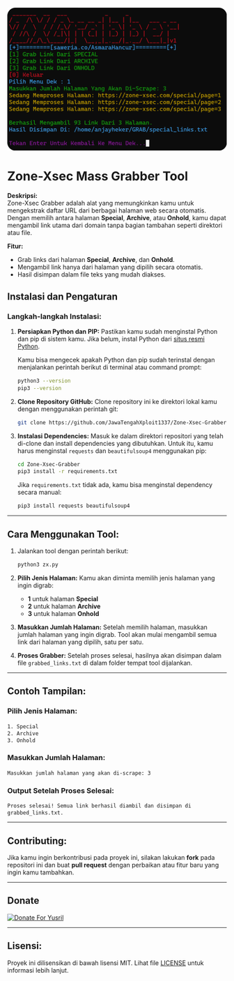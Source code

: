 <meta property="og:title" content="Mass Zone-Xsec Grabber Tools" />
<meta property="og:description" content="Mass Zone-Xsec Grabber untuk mengekstrak URL utama secara masal & otomatis." />
<meta property="og:image" content="https://raw.githubusercontent.com/JawaTengahXploit1337/Zone-Xsec-Grabber/main/zx.png" />
<meta property="og:url" content="https://github.com/JawaTengahXploit1337/Zone-Xsec-Grabber" />
<meta property="og:type" content="Website Grabber Dek" />

![Thumbnail](./zx.png)

# **Zone-Xsec Mass Grabber Tool**

**Deskripsi:**  
Zone-Xsec Grabber adalah alat yang memungkinkan kamu untuk mengekstrak daftar URL dari berbagai halaman web secara otomatis. Dengan memilih antara halaman **Special**, **Archive**, atau **Onhold**, kamu dapat mengambil link utama dari domain tanpa bagian tambahan seperti direktori atau file.

**Fitur:**
- Grab links dari halaman **Special**, **Archive**, dan **Onhold**.
- Mengambil link hanya dari halaman yang dipilih secara otomatis.
- Hasil disimpan dalam file teks yang mudah diakses.

## **Instalasi dan Pengaturan**

### **Langkah-langkah Instalasi:**

1. **Persiapkan Python dan PIP:**
   Pastikan kamu sudah menginstal Python dan pip di sistem kamu. Jika belum, instal Python dari [situs resmi Python](https://www.python.org/downloads/).

   Kamu bisa mengecek apakah Python dan pip sudah terinstal dengan menjalankan perintah berikut di terminal atau command prompt:

   ```bash
   python3 --version
   pip3 --version
   ```

2. **Clone Repository GitHub:**
   Clone repository ini ke direktori lokal kamu dengan menggunakan perintah git:

   ```bash
   git clone https://github.com/JawaTengahXploit1337/Zone-Xsec-Grabber.git
   ```

3. **Instalasi Dependencies:**
   Masuk ke dalam direktori repositori yang telah di-clone dan install dependencies yang dibutuhkan. Untuk itu, kamu harus menginstal `requests` dan `beautifulsoup4` menggunakan pip:

   ```bash
   cd Zone-Xsec-Grabber
   pip3 install -r requirements.txt
   ```

   Jika `requirements.txt` tidak ada, kamu bisa menginstal dependency secara manual:

   ```bash
   pip3 install requests beautifulsoup4
   ```

---

## **Cara Menggunakan Tool:**

1. Jalankan tool dengan perintah berikut:

   ```bash
   python3 zx.py
   ```

2. **Pilih Jenis Halaman:**
   Kamu akan diminta memilih jenis halaman yang ingin digrab:  
   - **1** untuk halaman **Special**
   - **2** untuk halaman **Archive**
   - **3** untuk halaman **Onhold**

3. **Masukkan Jumlah Halaman:**
   Setelah memilih halaman, masukkan jumlah halaman yang ingin digrab. Tool akan mulai mengambil semua link dari halaman yang dipilih, satu per satu.

4. **Proses Grabber:**
   Setelah proses selesai, hasilnya akan disimpan dalam file `grabbed_links.txt` di dalam folder tempat tool dijalankan.

---

## **Contoh Tampilan:**

### Pilih Jenis Halaman:
```
1. Special
2. Archive
3. Onhold
```

### Masukkan Jumlah Halaman:
```
Masukkan jumlah halaman yang akan di-scrape: 3
```

### Output Setelah Proses Selesai:
```
Proses selesai! Semua link berhasil diambil dan disimpan di grabbed_links.txt.
```

---

## **Contributing:**
Jika kamu ingin berkontribusi pada proyek ini, silakan lakukan **fork** pada repositori ini dan buat **pull request** dengan perbaikan atau fitur baru yang ingin kamu tambahkan.

---

## Donate
<a href="https://saweria.co/AsmaraHancur" target="_blank"><img src="https://user-images.githubusercontent.com/26188697/180601310-e82c63e4-412b-4c36-b7b5-7ba713c80380.png" alt="Donate For Yusril" height="41" width="174"></a>

---

## **Lisensi:**
Proyek ini dilisensikan di bawah lisensi MIT. Lihat file [LICENSE](LICENSE) untuk informasi lebih lanjut.

